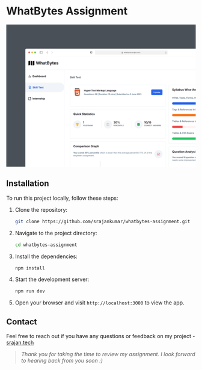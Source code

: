 # WhatBytes Assignment

<div align="center">
  <img src="./public/mockup.png" alt="mockup"/>
</div>

## Installation

To run this project locally, follow these steps:

1. Clone the repository:

   ```bash
   git clone https://github.com/srajankumar/whatbytes-assignment.git
   ```

2. Navigate to the project directory:

   ```bash
   cd whatbytes-assignment
   ```

3. Install the dependencies:

   ```bash
   npm install
   ```

4. Start the development server:

   ```bash
   npm run dev
   ```

5. Open your browser and visit `http://localhost:3000` to view the app.

## Contact

Feel free to reach out if you have any questions or feedback on my project - [srajan.tech](https://srajan.tech)

> _Thank you for taking the time to review my assignment. I look forward to hearing back from you soon :)_
